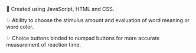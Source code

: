 🧠 Created using JavaScript, HTML and CSS.

✨ Ability to choose the stimulus amount and evaluation of word meaning or word color.

✨ Choice buttons binded to numpad buttons for more accurate measurement of reaction time.